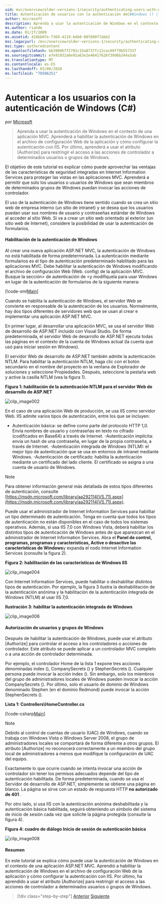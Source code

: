 ```yaml
---
uid: mvc/overview/older-versions-1/security/authenticating-users-with-windows-authentication-cs
title: Autenticación de usuarios con la autenticación deC#Windows () | Microsoft Docs
author: microsoft
description: Aprenda a usar la autenticación de Windows en el contexto de una aplicación MVC. Aprenderá a habilitar la autenticación de Windows en el co Web de la aplicación...
ms.author: riande
ms.date: 01/27/2009
ms.assetid: 418bb07e-f369-4119-b4b0-08f890f7abb2
msc.legacyurl: /mvc/overview/older-versions-1/security/authenticating-users-with-windows-authentication-cs
msc.type: authoredcontent
ms.openlocfilehash: bb3909bff2791c15a8737fc12cac69f79b55733f
ms.sourcegitcommit: e7e91932a6e91a63e2e46417626f39d6b244a3ab
ms.translationtype: MT
ms.contentlocale: es-ES
ms.lasthandoff: 03/06/2020
ms.locfileid: "78506251"
---
```

# <a name="authenticating-users-with-windows-authentication-c"></a>Autenticar a los usuarios con la autenticación de Windows (C#)

por [Microsoft](https://github.com/microsoft)

> Aprenda a usar la autenticación de Windows en el contexto de una aplicación MVC. Aprenderá a habilitar la autenticación de Windows en el archivo de configuración Web de la aplicación y cómo configurar la autenticación con IIS. Por último, aprenderá a usar el atributo [Authorize] para restringir el acceso a las acciones de controlador a determinados usuarios o grupos de Windows.

El objetivo de este tutorial es explicar cómo puede aprovechar las ventajas de las características de seguridad integradas en Internet Information Services para proteger las vistas en las aplicaciones MVC. Aprenderá a permitir que solo los usuarios o usuarios de Windows que sean miembros de determinados grupos de Windows puedan invocar las acciones de controlador.

El uso de la autenticación de Windows tiene sentido cuando se crea un sitio web de empresa interno (un sitio de intranet) y se desea que los usuarios puedan usar sus nombres de usuario y contraseñas estándar de Windows al acceder al sitio Web. Si va a crear un sitio web orientado al exterior (un sitio web de Internet), considere la posibilidad de usar la autenticación de formularios.

#### <a name="enabling-windows-authentication"></a>Habilitación de la autenticación de Windows

Al crear una nueva aplicación ASP.NET MVC, la autenticación de Windows no está habilitada de forma predeterminada. La autenticación mediante formularios es el tipo de autenticación predeterminado habilitado para las aplicaciones MVC. Debe habilitar la autenticación de Windows modificando el archivo de configuración Web (Web. config) de la aplicación MVC. Busque la sección&gt; de autenticación de &lt;y modifíquela para usar Windows en lugar de la autenticación de formularios de la siguiente manera:

[!code-xml[Main](authenticating-users-with-windows-authentication-cs/samples/sample1.xml)]

Cuando se habilita la autenticación de Windows, el servidor Web se convierte en responsable de la autenticación de los usuarios. Normalmente, hay dos tipos diferentes de servidores web que se usan al crear e implementar una aplicación ASP.NET MVC.

En primer lugar, al desarrollar una aplicación MVC, se usa el servidor Web de desarrollo de ASP.NET incluido con Visual Studio. De forma predeterminada, el servidor Web de desarrollo de ASP.NET ejecuta todas las páginas en el contexto de la cuenta de Windows actual (la cuenta que usó para iniciar sesión en Windows).

El servidor Web de desarrollo de ASP.NET también admite la autenticación NTLM. Para habilitar la autenticación NTLM, haga clic con el botón secundario en el nombre del proyecto en la ventana de Explorador de soluciones y seleccione Propiedades. Después, seleccione la pestaña web y active la casilla NTLM (vea la figura 1).

**Figura 1: habilitación de la autenticación NTLM para el servidor Web de desarrollo de ASP.NET**

![clip_image002](authenticating-users-with-windows-authentication-cs/_static/image1.jpg)

En el caso de una aplicación Web de producción, se usa IIS como servidor Web. IIS admite varios tipos de autenticación, entre los que se incluyen:

- Autenticación básica: se define como parte del protocolo HTTP 1,0. Envía nombres de usuario y contraseñas en texto no cifrado (codificados en Base64) a través de Internet. -Autenticación implícita: envía un hash de una contraseña, en lugar de la propia contraseña, a través de Internet. -Autenticación integrada de Windows (NTLM): el mejor tipo de autenticación que se usa en entornos de intranet mediante Windows. -Autenticación de certificado: habilita la autenticación mediante un certificado del lado cliente. El certificado se asigna a una cuenta de usuario de Windows.

> [!NOTE] 
> 
> Para obtener información general más detallada de estos tipos diferentes de autenticación, consulte [https://msdn.microsoft.com/library/aa292114(VS.71).aspx](https://msdn.microsoft.com/library/aa292114(VS.71).aspx).

Puede usar el administrador de Internet Information Services para habilitar un tipo determinado de autenticación. Tenga en cuenta que todos los tipos de autenticación no están disponibles en el caso de todos los sistemas operativos. Además, si usa IIS 7,0 con Windows Vista, deberá habilitar los distintos tipos de autenticación de Windows antes de que aparezcan en el administrador de Internet Information Services. Abra el **Panel de control, programas, programas y características, Active o desactive las características de Windows**y expanda el nodo Internet Information Services (consulte la figura 2).

**Figura 2: habilitación de las características de Windows IIS**

![clip_image004](authenticating-users-with-windows-authentication-cs/_static/image2.jpg)

Con Internet Information Services, puede habilitar o deshabilitar distintos tipos de autenticación. Por ejemplo, la figura 3 ilustra la deshabilitación de la autenticación anónima y la habilitación de la autenticación integrada de Windows (NTLM) al usar IIS 7,0.

**Ilustración 3: habilitar la autenticación integrada de Windows**

![clip_image006](authenticating-users-with-windows-authentication-cs/_static/image3.jpg)

#### <a name="authorizing-windows-users-and-groups"></a>Autorización de usuarios y grupos de Windows

Después de habilitar la autenticación de Windows, puede usar el atributo [Authorize] para controlar el acceso a los controladores o acciones de controlador. Este atributo se puede aplicar a un controlador MVC completo o a una acción de controlador determinada.

Por ejemplo, el controlador Home de la lista 1 expone tres acciones denominadas index (), CompanySecrets () y StephenSecrets (). Cualquier persona puede invocar la acción index (). Sin embargo, solo los miembros del grupo de administradores locales de Windows pueden invocar la acción CompanySecrets (). Por último, solo el usuario de dominio de Windows denominado Stephen (en el dominio Redmond) puede invocar la acción StephenSecrets ().

**Lista 1: Controllers\HomeController.cs**

[!code-csharp[Main](authenticating-users-with-windows-authentication-cs/samples/sample2.cs)]

> [!NOTE] 
> 
> Debido al control de cuentas de usuario (UAC) de Windows, cuando se trabaja con Windows Vista o Windows Server 2008, el grupo de administradores locales se comportará de forma diferente a otros grupos. El atributo [Authorize] no reconocerá correctamente a un miembro del grupo local de administradores a menos que modifique la configuración de UAC del equipo.

Exactamente lo que ocurre cuando se intenta invocar una acción de controlador sin tener los permisos adecuados depende del tipo de autenticación habilitada. De forma predeterminada, cuando se usa el Servidor de desarrollo de ASP.NET, simplemente se obtiene una página en blanco. La página se sirve con un estado de respuesta HTTP **no autorizado de 401** .

Por otro lado, si usa IIS con la autenticación anónima deshabilitada y la autenticación básica habilitada, seguirá obteniendo un símbolo del sistema de inicio de sesión cada vez que solicite la página protegida (consulte la figura 4).

**Figura 4: cuadro de diálogo Inicio de sesión de autenticación básica**

![clip_image008](authenticating-users-with-windows-authentication-cs/_static/image4.jpg)

#### <a name="summary"></a>Resumen

En este tutorial se explica cómo puede usar la autenticación de Windows en el contexto de una aplicación ASP.NET MVC. Aprendió a habilitar la autenticación de Windows en el archivo de configuración Web de la aplicación y cómo configurar la autenticación con IIS. Por último, ha aprendido a usar el atributo [Authorize] para restringir el acceso a las acciones de controlador a determinados usuarios o grupos de Windows.

> [!div class="step-by-step"]
> [Anterior](authenticating-users-with-forms-authentication-cs.md)
> [Siguiente](preventing-javascript-injection-attacks-cs.md)
